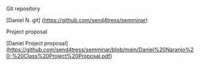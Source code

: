  Git repository

[Daniel N. git] (https://github.com/send4tress/semminar)

Project proposal

[Daniel Project proposal] (https://github.com/send4tress/semminar/blob/main/Daniel%20Naranjo%20-%20Class%20Project%20Proposal.pdf)
